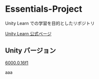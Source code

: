 # Essentials-Project

Unity Learn での学習を目的としたリポジトリ

[Unity Learn 公式ページ](https://learn.unity.com/pathway/unity-essentials)

## Unity バージョン

[6000.0.16f1](https://unity.com/ja/releases/editor/whats-new/6000.0.16)

aaa
